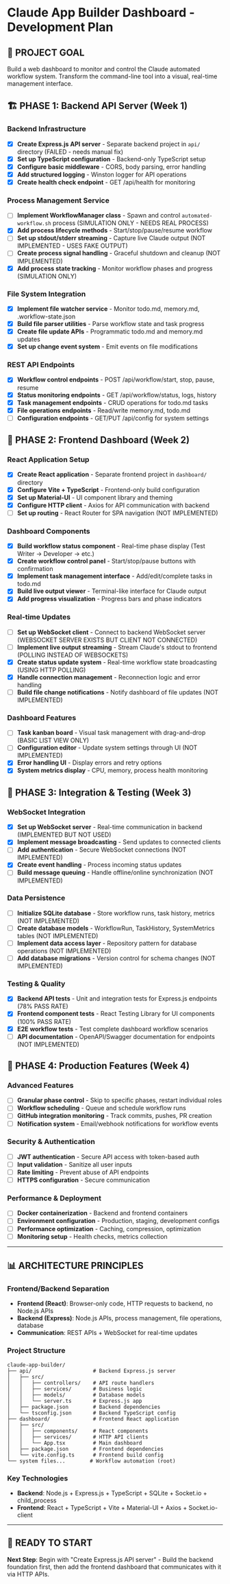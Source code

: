 # Claude App Builder Dashboard - Development Plan

## 🎯 PROJECT GOAL
Build a web dashboard to monitor and control the Claude automated workflow system. Transform the command-line tool into a visual, real-time management interface.

## 🏗️ PHASE 1: Backend API Server (Week 1)

### Backend Infrastructure 
- [x] **Create Express.js API server** - Separate backend project in `api/` directory (FAILED - needs manual fix)
- [x] **Set up TypeScript configuration** - Backend-only TypeScript setup
- [x] **Configure basic middleware** - CORS, body parsing, error handling
- [x] **Add structured logging** - Winston logger for API operations
- [x] **Create health check endpoint** - GET /api/health for monitoring

### Process Management Service
- [ ] **Implement WorkflowManager class** - Spawn and control `automated-workflow.sh` process (SIMULATION ONLY - NEEDS REAL PROCESS)
- [x] **Add process lifecycle methods** - Start/stop/pause/resume workflow
- [ ] **Set up stdout/stderr streaming** - Capture live Claude output (NOT IMPLEMENTED - USES FAKE OUTPUT)
- [ ] **Create process signal handling** - Graceful shutdown and cleanup (NOT IMPLEMENTED)
- [x] **Add process state tracking** - Monitor workflow phases and progress (SIMULATION ONLY)

### File System Integration
- [x] **Implement file watcher service** - Monitor todo.md, memory.md, .workflow-state.json
- [x] **Build file parser utilities** - Parse workflow state and task progress  
- [x] **Create file update APIs** - Programmatic todo.md and memory.md updates
- [x] **Set up change event system** - Emit events on file modifications

### REST API Endpoints
- [x] **Workflow control endpoints** - POST /api/workflow/start, stop, pause, resume
- [x] **Status monitoring endpoints** - GET /api/workflow/status, logs, history
- [x] **Task management endpoints** - CRUD operations for todo.md tasks
- [x] **File operations endpoints** - Read/write memory.md, todo.md
- [ ] **Configuration endpoints** - GET/PUT /api/config for system settings

## 📡 PHASE 2: Frontend Dashboard (Week 2)

### React Application Setup
- [x] **Create React application** - Separate frontend project in `dashboard/` directory
- [x] **Configure Vite + TypeScript** - Frontend-only build configuration
- [x] **Set up Material-UI** - UI component library and theming
- [x] **Configure HTTP client** - Axios for API communication with backend
- [ ] **Set up routing** - React Router for SPA navigation (NOT IMPLEMENTED)

### Dashboard Components
- [x] **Build workflow status component** - Real-time phase display (Test Writer → Developer → etc.)
- [x] **Create workflow control panel** - Start/stop/pause buttons with confirmation
- [x] **Implement task management interface** - Add/edit/complete tasks in todo.md
- [x] **Build live output viewer** - Terminal-like interface for Claude output
- [x] **Add progress visualization** - Progress bars and phase indicators

### Real-time Updates
- [ ] **Set up WebSocket client** - Connect to backend WebSocket server (WEBSOCKET SERVER EXISTS BUT CLIENT NOT CONNECTED)
- [ ] **Implement live output streaming** - Stream Claude's stdout to frontend (POLLING INSTEAD OF WEBSOCKETS)
- [x] **Create status update system** - Real-time workflow state broadcasting (USING HTTP POLLING)
- [x] **Handle connection management** - Reconnection logic and error handling
- [ ] **Build file change notifications** - Notify dashboard of file updates (NOT IMPLEMENTED)

### Dashboard Features
- [ ] **Task kanban board** - Visual task management with drag-and-drop (BASIC LIST VIEW ONLY)
- [ ] **Configuration editor** - Update system settings through UI (NOT IMPLEMENTED)
- [x] **Error handling UI** - Display errors and retry options
- [x] **System metrics display** - CPU, memory, process health monitoring

## 🔧 PHASE 3: Integration & Testing (Week 3)

### WebSocket Integration
- [x] **Set up WebSocket server** - Real-time communication in backend (IMPLEMENTED BUT NOT USED)
- [x] **Implement message broadcasting** - Send updates to connected clients
- [ ] **Add authentication** - Secure WebSocket connections (NOT IMPLEMENTED)
- [x] **Create event handling** - Process incoming status updates
- [ ] **Build message queuing** - Handle offline/online synchronization (NOT IMPLEMENTED)

### Data Persistence
- [ ] **Initialize SQLite database** - Store workflow runs, task history, metrics (NOT IMPLEMENTED)
- [ ] **Create database models** - WorkflowRun, TaskHistory, SystemMetrics tables (NOT IMPLEMENTED)
- [ ] **Implement data access layer** - Repository pattern for database operations (NOT IMPLEMENTED)
- [ ] **Add database migrations** - Version control for schema changes (NOT IMPLEMENTED)

### Testing & Quality
- [x] **Backend API tests** - Unit and integration tests for Express.js endpoints (78% PASS RATE)
- [x] **Frontend component tests** - React Testing Library for UI components (100% PASS RATE)
- [x] **E2E workflow tests** - Test complete dashboard workflow scenarios
- [ ] **API documentation** - OpenAPI/Swagger documentation for endpoints (NOT IMPLEMENTED)

## 🚀 PHASE 4: Production Features (Week 4)

### Advanced Features
- [ ] **Granular phase control** - Skip to specific phases, restart individual roles
- [ ] **Workflow scheduling** - Queue and schedule workflow runs
- [ ] **GitHub integration monitoring** - Track commits, pushes, PR creation
- [ ] **Notification system** - Email/webhook notifications for workflow events

### Security & Authentication
- [ ] **JWT authentication** - Secure API access with token-based auth
- [ ] **Input validation** - Sanitize all user inputs
- [ ] **Rate limiting** - Prevent abuse of API endpoints
- [ ] **HTTPS configuration** - Secure communication

### Performance & Deployment
- [ ] **Docker containerization** - Backend and frontend containers
- [ ] **Environment configuration** - Production, staging, development configs
- [ ] **Performance optimization** - Caching, compression, optimization
- [ ] **Monitoring setup** - Health checks, metrics collection

---

## 📊 ARCHITECTURE PRINCIPLES

### Frontend/Backend Separation
- **Frontend (React)**: Browser-only code, HTTP requests to backend, no Node.js APIs
- **Backend (Express)**: Node.js APIs, process management, file operations, database
- **Communication**: REST APIs + WebSocket for real-time updates

### Project Structure
```
claude-app-builder/
├── api/                    # Backend Express.js server
│   ├── src/
│   │   ├── controllers/    # API route handlers
│   │   ├── services/       # Business logic
│   │   ├── models/         # Database models  
│   │   └── server.ts       # Express.js app
│   ├── package.json        # Backend dependencies
│   └── tsconfig.json       # Backend TypeScript config
├── dashboard/              # Frontend React application
│   ├── src/
│   │   ├── components/     # React components
│   │   ├── services/       # HTTP API clients
│   │   └── App.tsx         # Main dashboard
│   ├── package.json        # Frontend dependencies
│   └── vite.config.ts      # Frontend build config
└── system files...        # Workflow automation (root)
```

### Key Technologies
- **Backend**: Node.js + Express.js + TypeScript + SQLite + Socket.io + child_process
- **Frontend**: React + TypeScript + Vite + Material-UI + Axios + Socket.io-client

---

## 🚀 READY TO START

**Next Step**: Begin with "Create Express.js API server" - Build the backend foundation first, then add the frontend dashboard that communicates with it via HTTP APIs.